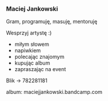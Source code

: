 ### Maciej Jankowski
Gram, programuję, masuję, mentoruję

Wesprzyj artystę :)
* miłym słowem
* napiwkiem
* polecając znajomym
* kupując album
* zapraszając na event

Blik -> 782281181

album: maciejjankowski.bandcamp.com
